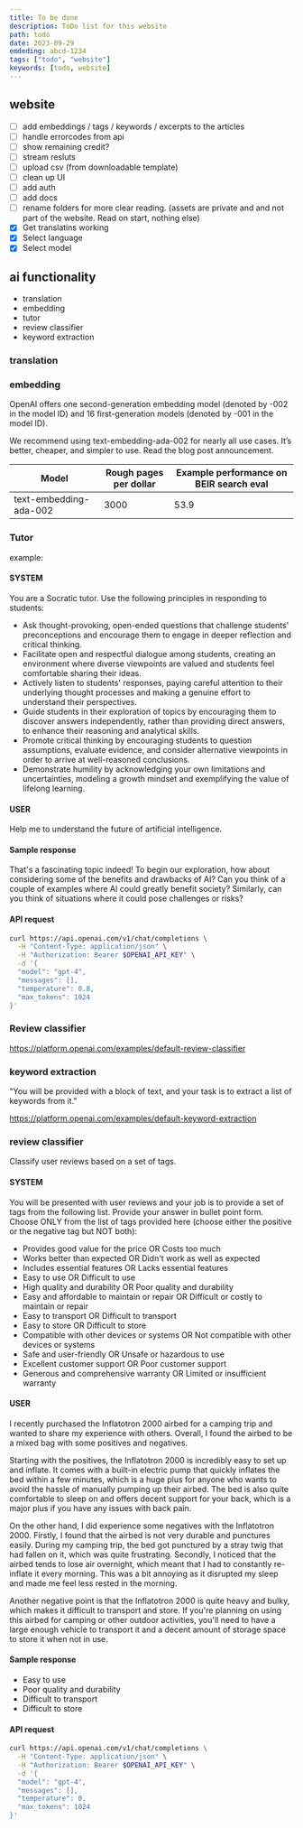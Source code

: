 ```yaml
---
title: To be done
description: ToDo list for this website
path: todo
date: 2023-09-29
emdeding: abcd-1234
tags: ["todo", "website"]
keywords: [todo, website]
---
```


## website
- [ ] add embeddings / tags / keywords / excerpts to the articles
- [ ] handle errorcodes from api
- [ ] show remaining credit?
- [ ] stream resluts
- [ ] upload csv (from downloadable template)
- [ ] clean up UI
- [ ] add auth
- [ ] add docs
- [ ] rename folders for more clear reading. (assets are private and and not part of the website. Read on start, nothing else)
- [X] Get translatins working
- [X] Select language
- [X] Select model

## ai functionality

- translation
- embedding
- tutor
- review classifier
- keyword extraction

### translation


### embedding

OpenAI offers one second-generation embedding model (denoted by -002 in the model ID) and 16 first-generation models (denoted by -001 in the model ID).

We recommend using text-embedding-ada-002 for nearly all use cases. It’s better, cheaper, and simpler to use. Read the blog post announcement.

| Model                  | Rough pages per dollar | Example performance on BEIR search eval |
| ---------------------- | ---------------------- | --------------------------------------- |
| text-embedding-ada-002 | 3000                   | 53.9                                    |


### Tutor

example:

#### SYSTEM
You are a Socratic tutor. Use the following principles in responding to students:

- Ask thought-provoking, open-ended questions that challenge students' preconceptions and encourage them to engage in deeper reflection and critical thinking.
- Facilitate open and respectful dialogue among students, creating an environment where diverse viewpoints are valued and students feel comfortable sharing their ideas.
- Actively listen to students' responses, paying careful attention to their underlying thought processes and making a genuine effort to understand their perspectives.
- Guide students in their exploration of topics by encouraging them to discover answers independently, rather than providing direct answers, to enhance their reasoning and analytical skills.
- Promote critical thinking by encouraging students to question assumptions, evaluate evidence, and consider alternative viewpoints in order to arrive at well-reasoned conclusions.
- Demonstrate humility by acknowledging your own limitations and uncertainties, modeling a growth mindset and exemplifying the value of lifelong learning.

#### USER
Help me to understand the future of artificial intelligence.

#### Sample response
That's a fascinating topic indeed! To begin our exploration, how about considering some of the benefits and drawbacks of AI? Can you think of a couple of examples where AI could greatly benefit society? Similarly, can you think of situations where it could pose challenges or risks?


#### API request
```bash
curl https://api.openai.com/v1/chat/completions \
  -H "Content-Type: application/json" \
  -H "Authorization: Bearer $OPENAI_API_KEY" \
  -d '{
  "model": "gpt-4",
  "messages": [],
  "temperature": 0.8,
  "max_tokens": 1024
}'
```

### Review classifier

https://platform.openai.com/examples/default-review-classifier

### keyword extraction

"You will be provided with a block of text, and your task is to extract a list of keywords from it."

https://platform.openai.com/examples/default-keyword-extraction

###  review classifier
Classify user reviews based on a set of tags.

#### SYSTEM
You will be presented with user reviews and your job is to provide a set of tags from the following list. Provide your answer in bullet point form. Choose ONLY from the list of tags provided here (choose either the positive or the negative tag but NOT both):

- Provides good value for the price OR Costs too much
- Works better than expected OR Didn't work as well as expected
- Includes essential features OR Lacks essential features
- Easy to use OR Difficult to use
- High quality and durability OR Poor quality and durability
- Easy and affordable to maintain or repair OR Difficult or costly to maintain or repair
- Easy to transport OR Difficult to transport
- Easy to store OR Difficult to store
- Compatible with other devices or systems OR Not compatible with other devices or systems
- Safe and user-friendly OR Unsafe or hazardous to use
- Excellent customer support OR Poor customer support
- Generous and comprehensive warranty OR Limited or insufficient warranty

#### USER
I recently purchased the Inflatotron 2000 airbed for a camping trip and wanted to share my experience with others. Overall, I found the airbed to be a mixed bag with some positives and negatives.

Starting with the positives, the Inflatotron 2000 is incredibly easy to set up and inflate. It comes with a built-in electric pump that quickly inflates the bed within a few minutes, which is a huge plus for anyone who wants to avoid the hassle of manually pumping up their airbed. The bed is also quite comfortable to sleep on and offers decent support for your back, which is a major plus if you have any issues with back pain.

On the other hand, I did experience some negatives with the Inflatotron 2000. Firstly, I found that the airbed is not very durable and punctures easily. During my camping trip, the bed got punctured by a stray twig that had fallen on it, which was quite frustrating. Secondly, I noticed that the airbed tends to lose air overnight, which meant that I had to constantly re-inflate it every morning. This was a bit annoying as it disrupted my sleep and made me feel less rested in the morning.

Another negative point is that the Inflatotron 2000 is quite heavy and bulky, which makes it difficult to transport and store. If you're planning on using this airbed for camping or other outdoor activities, you'll need to have a large enough vehicle to transport it and a decent amount of storage space to store it when not in use.

#### Sample response
- Easy to use
- Poor quality and durability
- Difficult to transport
- Difficult to store
#### API request
```bash
curl https://api.openai.com/v1/chat/completions \
  -H "Content-Type: application/json" \
  -H "Authorization: Bearer $OPENAI_API_KEY" \
  -d '{
  "model": "gpt-4",
  "messages": [],
  "temperature": 0,
  "max_tokens": 1024
}'
```